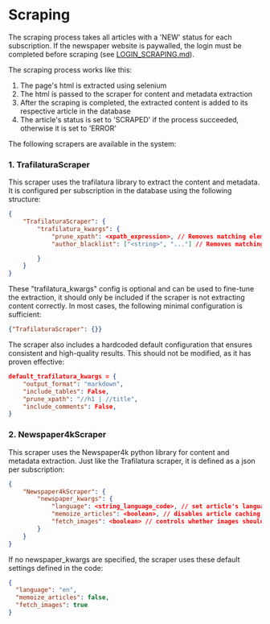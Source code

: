 # Scraping

The scraping process takes all articles with a 'NEW' status for each subscription. If the newspaper website is paywalled, the login must be completed before scraping (see [LOGIN_SCRAPING.md](LOGIN_SCRAPING.md)).

The scraping process works like this:
1. The page's html is extracted using selenium
2. The html is passed to the scraper for content and metadata extraction
3. After the scraping is completed, the extracted content is added to its respective article in the database
4. The article's status is set to 'SCRAPED' if the process succeeded, otherwise it is set to 'ERROR'

The following scrapers are available in the system:

### 1. TrafilaturaScraper

This scraper uses the trafilatura library to extract the content and metadata. It is configured per subscription in the database using the following structure:

```json
{
    "TrafilaturaScraper": {
        "trafilatura_kwargs": {
            "prune_xpath": <xpath_expression>, // Removes matching elements before parsing
            "author_blacklist": ["<string>", "..."] // Removes matching author names

        }
    }
}
```

These "trafilatura_kwargs" config is optional and can be used to fine-tune the extraction, it should only be included if the scraper is not extracting content correctly. In most cases, the following minimal configuration is sufficient:

```json
{"TrafilaturaScraper": {}}
```

The scraper also includes a hardcoded default configuration that ensures consistent and high-quality results. This should not be modified, as it has proven effective:

```json
default_trafilatura_kwargs = {
    "output_format": "markdown",
    "include_tables": False,
    "prune_xpath": "//h1 | //title",
    "include_comments": False,
}
```

### 2. Newspaper4kScraper

This scraper uses the Newspaper4k python library for content and metadata extraction. Just like the Trafilatura scraper, it is defined as a json per subscription:

```json
{
    "Newspaper4kScraper": {
        "newspaper_kwargs": {
            "language": <string_language_code>, // set article's language for parsing
            "memoize_articles": <boolean>, // disables article caching
            "fetch_images": <boolean> // controls whether images should be downloaded
        }
    }
}
```

If no newspaper_kwargs are specified, the scraper uses these default settings defined in the code:

```json
{
  "language": "en",
  "memoize_articles": false,
  "fetch_images": true
}
```
